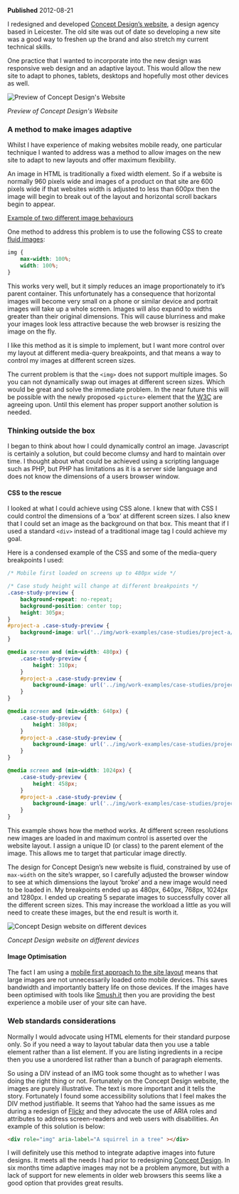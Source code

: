 **Published** 2012-08-21

I redesigned and developed [Concept Design’s website](http://www.conceptdesignltd.co.uk), a design agency based in Leicester. The old site was out of date so developing a new site was a good way to freshen up the brand and also stretch my current technical skills.

One practice that I wanted to incorporate into the new design was responsive web design and an adaptive layout. This would allow the new site to adapt to phones, tablets, desktops and hopefully most other devices as well.

![Preview of Concept Design's Website](http://neilmagee.com/library/img/article-assets/concept-design-website-preview.jpg)

*Preview of Concept Design's Website*

### A method to make images adaptive

Whilst I have experience of making websites mobile ready, one particular technique I wanted to address was a method to allow images on the new site to adapt to new layouts and offer maximum flexibility.

An image in HTML is traditionally a fixed width element. So if a website is normally 960 pixels wide and images of a product on that site are 600 pixels wide if that websites width is adjusted to less than 600px then the image will begin to break out of the layout and horizontal scroll backars begin to appear.

[Example of two different image behaviours](http://neilmagee.com/demo/adaptive-images-initial.html)

One method to address this problem is to use the following CSS to create [fluid images](http://www.alistapart.com/articles/fluid-images/):

```CSS
img {
    max-width: 100%;
    width: 100%;
}
```

This works very well, but it simply reduces an image proportionately to it’s parent container. This unfortunately has a consequence that horizontal images will become very small on a phone or similar device and portrait images will take up a whole screen. Images will also expand to widths greater than their original dimensions. This will cause blurriness and make your images look less attractive because the web browser is resizing the image on the fly.

I like this method as it is simple to implement, but I want more control over my layout at different media-query breakpoints, and that means a way to control my images at different screen sizes.

The current problem is that the `<img>` does not support multiple images. So you can not dynamically swap out images at different screen sizes. Which would be great and solve the immediate problem. In the near future this will be possible with the newly proposed `<picture>` element that the [W3C](http://www.w3.org/community/respimg/) are agreeing upon. Until this element has proper support another solution is needed.

### Thinking outside the box

I began to think about how I could dynamically control an image. Javascript is certainly a solution, but could become clumsy and hard to maintain over time. I thought about what could be achieved using a scripting language such as PHP, but PHP has limitations as it is a server side language and does not know the dimensions of a users browser window.

#### CSS to the rescue

I looked at what I could achieve using CSS alone. I knew that with CSS I could control the dimensions of a ‘box’ at different screen sizes. I also knew that I could set an image as the background on that box. This meant that if I used a standard `<div>` instead of a traditional image tag I could achieve my goal.

Here is a condensed example of the CSS and some of the media-query breakpoints I used:

```CSS
/* Mobile first loaded on screens up to 480px wide */

/* Case study height will change at different breakpoints */
.case-study-preview {
    background-repeat: no-repeat;
    background-position: center top;
    height: 305px;
}
#project-a .case-study-preview {
    background-image: url('../img/work-examples/case-studies/project-a/spread-430x305.jpg');
}

@media screen and (min-width: 480px) {
    .case-study-preview {
        height: 310px;
    }
    #project-a .case-study-preview {
        background-image: url('../img/work-examples/case-studies/project-a/spread-562x310.jpg');
    }
}

@media screen and (min-width: 640px) {
    .case-study-preview {
        height: 380px;
    }
    #project-a .case-study-preview {
        background-image: url('../img/work-examples/case-studies/project-a/spread-690x380.jpg');
    }
}

@media screen and (min-width: 1024px) {
    .case-study-preview {
        height: 458px;
    }
    #project-a .case-study-preview {
        background-image: url('../img/work-examples/case-studies/project-a/spread-648x458.jpg');
    }
}
```

This example shows how the method works. At different screen resolutions new images are loaded in and maximum control is asserted over the website layout. I assign a unique ID (or class) to the parent element of the image. This allows me to target that particular image directly.

The design for Concept Design’s new website is fluid, constrained by use of `max-width` on the site’s wrapper, so I carefully adjusted the browser window to see at which dimensions the layout ‘broke’ and a new image would need to be loaded in. My breakpoints ended up as 480px, 640px, 768px, 1024px and 1280px. I ended up creating 5 separate images to successfully cover all the different screen sizes. This may increase the workload a little as you will need to create these images, but the end result is worth it.

![Concept Design website on different devices](http://neilmagee.com/library/img/article-assets/concept-design-different-devices.jpg)

*Concept Design website on different devices*

#### Image Optimisation

The fact I am using a [mobile first approach to the site layout](http://www.abookapart.com/products/mobile-first/) means that large images are not unnecessarily loaded onto mobile devices. This saves bandwidth and importantly battery life on those devices. If the images have been optimised with tools like [Smush.it](http://www.smushit.com/ysmush.it/) then you are providing the best experience a mobile user of your site can have.

### Web standards considerations

Normally I would advocate using HTML elements for their standard purpose only. So if you need a way to layout tabular data then you use a table element rather than a list element. If you are listing ingredients in a recipe then you use a unordered list rather than a bunch of paragraph elements.

So using a DIV instead of an IMG took some thought as to whether I was doing the right thing or not. Fortunately on the Concept Design website, the images are purely illustrative. The text is more important and it tells the story. Fortunately I found some accessibility solutions that I feel makes the DIV method justifiable. It seems that Yahoo had the same issues as me during a redesign of [Flickr](http://yaccessibilityblog.com/library/aria-fix-non-standard-images.html) and they advocate the use of ARIA roles and attributes to address screen-readers and web users with disabilities. An example of this solution is below:

```HTML
<div role="img" aria-label="A squirrel in a tree" ></div>
```

I will definitely use this method to integrate adaptive images into future designs. It meets all the needs I had prior to redesigning [Concept Design](http://www.conceptdesignltd.co.uk). In six months time adaptive images may not be a problem anymore, but with a lack of support for new elements in older web browsers this seems like a good option that provides great results.
